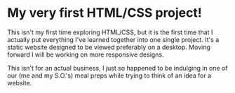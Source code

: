 # My very first HTML/CSS project! 

This isn't my first time exploring HTML/CSS, but it is the first time that I actually put everything I've learned together into one single
project. It's a static website designed to be viewed preferably on a desktop. Moving forward I will be working on more responsive designs.

This isn't for an actual business, I just so happened to be indulging in one of our (me and my S.O.'s) meal preps while trying to 
think of an idea for a website.

